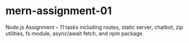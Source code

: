 # mern-assignment-01
Node.js Assignment – 11 tasks including routes, static server, chatbot, zip utilities, fs module, async/await fetch, and npm package.
